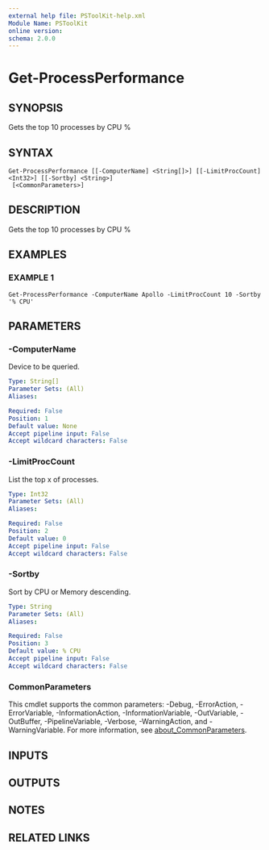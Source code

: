 ```yaml
---
external help file: PSToolKit-help.xml
Module Name: PSToolKit
online version:
schema: 2.0.0
---
```


# Get-ProcessPerformance

## SYNOPSIS
Gets the top 10 processes by CPU %

## SYNTAX

```
Get-ProcessPerformance [[-ComputerName] <String[]>] [[-LimitProcCount] <Int32>] [[-Sortby] <String>]
 [<CommonParameters>]
```

## DESCRIPTION
Gets the top 10 processes by CPU %

## EXAMPLES

### EXAMPLE 1
```
Get-ProcessPerformance -ComputerName Apollo -LimitProcCount 10 -Sortby '% CPU'
```

## PARAMETERS

### -ComputerName
Device to be queried.

```yaml
Type: String[]
Parameter Sets: (All)
Aliases:

Required: False
Position: 1
Default value: None
Accept pipeline input: False
Accept wildcard characters: False
```

### -LimitProcCount
List the top x of processes.

```yaml
Type: Int32
Parameter Sets: (All)
Aliases:

Required: False
Position: 2
Default value: 0
Accept pipeline input: False
Accept wildcard characters: False
```

### -Sortby
Sort by CPU or Memory descending.

```yaml
Type: String
Parameter Sets: (All)
Aliases:

Required: False
Position: 3
Default value: % CPU
Accept pipeline input: False
Accept wildcard characters: False
```

### CommonParameters
This cmdlet supports the common parameters: -Debug, -ErrorAction, -ErrorVariable, -InformationAction, -InformationVariable, -OutVariable, -OutBuffer, -PipelineVariable, -Verbose, -WarningAction, and -WarningVariable. For more information, see [about_CommonParameters](http://go.microsoft.com/fwlink/?LinkID=113216).

## INPUTS

## OUTPUTS

## NOTES

## RELATED LINKS
